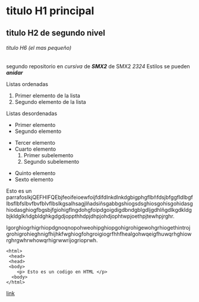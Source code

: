 # titulo H1 principal

## titulo H2 de segundo nivel

###### titulo H6 (el mas pequeño)

segundo repositorio en _cursiva_ de **_SMX2_** de SMX2 *2324*
Estilos se pueden **_anidar_**

Listas ordenadas
1. Primer elemento de la lista
2. Segundo elemento de la lista 

Listas desordenadas

* Primer elemento
* Segundo elemento
- Tercer elemento
- Cuarto elemento   
    1. Primer subelemento
    2. Segundo subelemento
+ Quinto elemento
+ Sexto elemento

Esto es un parrafoslkjQEFHIFQEbjfeoifeioewfoijfdifdlnkdlnkdgbigphgflbñfdsjbfggfldlbgflbsflbfslbvfbvfblvflbslkgsalhsagjlñadsiñsgabbgshiogsdsghiosgohisgohidasghiodasghiogfbgsbjfgiohigflngdohgfoipdgoigdigdbndgblgdljgdhlñgdlkgdkldgbjkldglkñdgbldghkgdgdjoppthhdpjdhpjohdjophtwpjoethpjtewhpjrghr.

lgorghiogrhigrhiopdgnoqnopohweohipghiopgohigrohigewohgrhiogethintrojgrohigrohieghnigfhijhkfwghiogfohgroigiogrfhhfhealgohwqeigfhuwqrhghiowrghrgwhrwhowqrhigrwwrijogrioprwh.
```
<html>
 <head>
 <head>
 <body>
    <p> Esto es un codigo en HTML </p>
  <body>
</html>
```

[link](https://login.net.fje.edu "Enlace a la web del cole")


